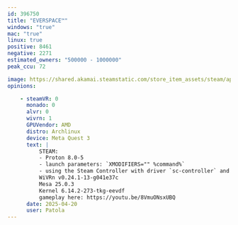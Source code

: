```yaml
---
id: 396750
title: "EVERSPACE™"
windows: "true"
mac: "true"
linux: true
positive: 8461
negative: 2271
estimated_owners: "500000 - 1000000"
peak_ccu: 72

image: https://shared.akamai.steamstatic.com/store_item_assets/steam/apps/396750/header.jpg?t=1730999721
opinions:

    - steamVR: 0
      monado: 0
      alvr: 0
      wivrn: 1
      GPUVendor: AMD
      distro: Archlinux
      device: Meta Quest 3
      text: |
          STEAM:
          - Proton 8.0-5
          - launch parameters: `XMODIFIERS="" %command%`
          - using the Steam Controller with driver `sc-controller` and a custom configuration for everspace available in my github repository: https://github.com/Patola/sc-controller-confs/blob/master/EVERSPACE.sccprofile
          WiVRn v0.24.1-13-g041e37c
          Mesa 25.0.3
          Kernel 6.14.2-273-tkg-eevdf
          gameplay here: https://youtu.be/8VmuONsxUBQ
      date: 2025-04-20
      user: Patola
---
```

